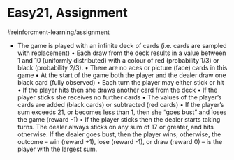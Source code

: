 # Easy21, Assignment
#reinforcment-learning/assignment


* The game is played with an infinite deck of cards (i.e. cards are sampled
with replacement)
• Each draw from the deck results in a value between 1 and 10 (uniformly
distributed) with a colour of red (probability 1/3) or black (probability
2/3).
• There are no aces or picture (face) cards in this game
• At the start of the game both the player and the dealer draw one black
card (fully observed)
• Each turn the player may either stick or hit
• If the player hits then she draws another card from the deck
• If the player sticks she receives no further cards
• The values of the player’s cards are added (black cards) or subtracted (red
cards)
• If the player’s sum exceeds 21, or becomes less than 1, then she “goes
bust” and loses the game (reward -1)
• If the player sticks then the dealer starts taking turns. The dealer always
sticks on any sum of 17 or greater, and hits otherwise. If the dealer goes
bust, then the player wins; otherwise, the outcome – win (reward +1),
lose (reward -1), or draw (reward 0) – is the player with the largest sum.